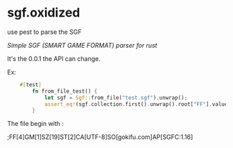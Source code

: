 sgf.oxidized
============
use pest to parse the SGF

*Simple SGF (SMART GAME FORMAT) parser for rust*


It's the 0.0.1 the API can change.

Ex:

```rust
    #[test]
        fn from_file_test() {
            let sgf = Sgf::from_file("test.sgf").unwrap();
            assert_eq!(sgf.collection.first().unwrap().root["FF"].values.first().unwrap(), "4")
        }
```

The file begin with : 

;FF[4]GM[1]SZ[19]ST[2]CA[UTF-8]SO[gokifu.com]AP[SGFC:1.16]

